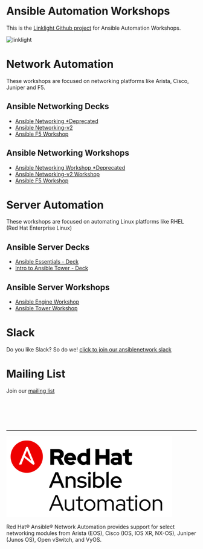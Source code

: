 # Ansible Automation Workshops
This is the [Linklight Github project](https://github.com/network-automation/linklight) for Ansible Automation Workshops.

![linklight](images/linklight.png)

# Network Automation
These workshops are focused on networking platforms like Arista, Cisco, Juniper and F5.

## Ansible Networking Decks

- [Ansible Networking *Deprecated](decks/ansible-networking.html)
- [Ansible Networking-v2](decks/ansible_network_v2.html)
- [Ansible F5 Workshop](decks/ansible_f5.pdf)

## Ansible Networking Workshops

- [Ansible Networking Workshop *Deprecated](exercises/networking/README.md)
- [Ansible Networking-v2 Workshop](exercises/networking_v2/README.md)  
- [Ansible F5 Workshop](exercises/ansible_f5/README.md)  

# Server Automation
These workshops are focused on automating Linux platforms like RHEL (Red Hat Enterprise Linux)

## Ansible Server Decks

- [Ansible Essentials - Deck](decks/ansible-essentials.html)
- [Intro to Ansible Tower - Deck](decks/intro-to-ansible-tower.html)

## Ansible Server Workshops

- [Ansible Engine Workshop](exercises/ansible_engine/README.md)  
- [Ansible Tower Workshop](exercises/ansible_tower/README.md)  

# Slack
Do you like Slack?  So do we! [click to join our ansiblenetwork slack](https://join.slack.com/t/ansiblenetwork/shared_invite/enQtMzEyMTcxMTE5NjM3LWIyMmQ4YzNhYTA4MjA2OTRhZDQzMTZkNWZlN2E3NzhhMWQ5ZTdmNmViNjk2M2JkYzJjODhjMjVjMGUxZjc2MWE)

# Mailing List
Join our [mailing list](https://www.redhat.com/mailman/listinfo/linklight)

<br><br><br><br>

 ---
![Red Hat Ansible Automation](images/rh-ansible-automation.png)

Red Hat® Ansible® Network Automation provides support for select networking modules from Arista (EOS), Cisco (IOS, IOS XR, NX-OS), Juniper (Junos OS), Open vSwitch, and VyOS.
